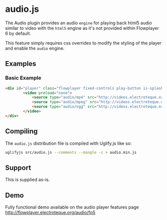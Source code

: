 audio.js
============

The Audio plugin provides an audio `engine` for playing back html5 audio similar to video with the `html5` engine as it's not provided within Flowplayer 6 by default.

This feature simply requires css overrides to modify the styling of the player and enable the `audio` engine.



Examples
--------

### Basic Example

```html
<div id="player" class="flowplayer fixed-controls play-button is-splash is-audio" data-embed="false">
        <video preload="none">
            <source type="audio/mp4" src="http://videos.electroteque.org/audio/Rakim.m4a">
            <source type="audio/mpeg" src="http://videos.electroteque.org/audio/Rakim.mp3">
            <source type="audio/ogg" src="http://videos.electroteque.org/audio/Rakim.ogg">
        </video>
</div>
```

Compiling
------------

The `audio.js` distribution file is compiled with Uglify.js like so:

```bash
uglifyjs src/audio.js --comments --mangle -c > audio.min.js
```

Support
--------

This is supplied as-is.

Demo
------------

Fully functional demo available on the audio player features page http://flowplayer.electroteque.org/audio/fp5
